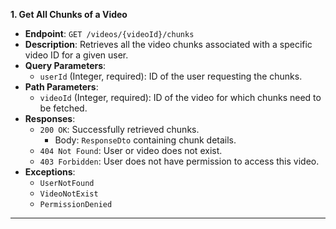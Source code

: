 **1. Get All Chunks of a Video**

- **Endpoint**: `GET /videos/{videoId}/chunks`
- **Description**: Retrieves all the video chunks associated with a specific video ID for a given user.
- **Query Parameters**:
  - `userId` (Integer, required): ID of the user requesting the chunks.
- **Path Parameters**:
  - `videoId` (Integer, required): ID of the video for which chunks need to be fetched.
- **Responses**:
  - `200 OK`: Successfully retrieved chunks.
    - Body: `ResponseDto` containing chunk details.
  - `404 Not Found`: User or video does not exist.
  - `403 Forbidden`: User does not have permission to access this video.
- **Exceptions**:
  - `UserNotFound`
  - `VideoNotExist`
  - `PermissionDenied`

---
